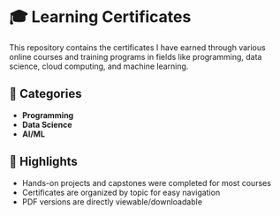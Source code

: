 # 🎓 Learning Certificates

This repository contains the certificates I have earned through various online courses and training programs in fields like programming, data science, cloud computing, and machine learning.

## 📂 Categories
- **Programming**
- **Data Science**
- **AI/ML**

## 📌 Highlights
- Hands-on projects and capstones were completed for most courses
- Certificates are organized by topic for easy navigation
- PDF versions are directly viewable/downloadable
